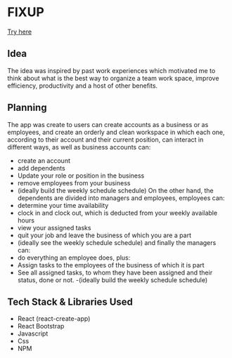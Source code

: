# FIXUP 

[Try here](https://fixup.vercel.app/)

## Idea

The idea was inspired by past work experiences which motivated me to think about what is the best way to organize a team work space, improve efficiency, productivity and a host of other benefits.

## Planning

The app was create to users can create accounts as a business or as employees, and create an orderly and clean workspace in which each one, according to their account and their current position, can interact in different ways,
as well as business accounts can:
- create an account
- add dependents
- Update your role or position in the business
- remove employees from your business
- (ideally build the weekly schedule schedule)
On the other hand, the dependents are divided into managers and employees,
employees can:
- determine your time availability
- clock in and clock out, which is deducted from your weekly available hours
- view your assigned tasks
- quit your job and leave the business of which you are a part
- (ideally see the weekly schedule schedule)
and finally the managers can:
- do everything an employee does, plus:
- Assign tasks to the employees of the business of which it is part
- See all assigned tasks, to whom they have been assigned and their status, done or not.
-(ideally build the weekly schedule schedule)

## Tech Stack & Libraries Used

- React (react-create-app)
- React Bootstrap
- Javascript
- Css
- NPM




